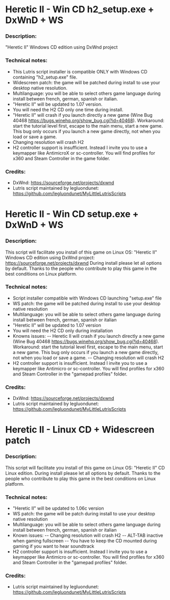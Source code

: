 # Heretic II - Win CD h2_setup.exe + DxWnD + WS
### Description:
"Heretic II" Windows CD edition using DxWnd project
### Technical notes:
- This Lutris script installer is compatible ONLY with Windows CD containing "h2_setup.exe" file.
- Widescreen patch: the game will be patched during install to use your desktop native resolution.
- Multilanguage: you will be able to select  others game  language during install between french, german, spanish or italian.
- "Heretic II" will be updated to 1.07 version.
- You will need the H2 CD only one time during install.
- "Heretic II" will crash if you launch directly a new game (Wine Bug 40468 https://bugs.winehq.org/show_bug.cgi?id=40468). Workaround: start the tutorial level first, escape to the main menu, start a new game. This bug only occurs if you launch a new game directly, not when you load or save a game.
- Changing resolution will crash H2
- H2 controller support is insufficient. Instead I invite you to use a keymapper like AntimicroX or sc-controller. You will find profiles for x360 and Steam Controller in the game folder.
### Credits:
- DxWnd: https://sourceforge.net/projects/dxwnd
- Lutris script maintained by legluondunet: https://github.com/legluondunet/MyLittleLutrisScripts


# Heretic II - Win CD setup.exe + DxWnD + WS
### Description:
This script will facilitate you install of this game on Linux OS:
 "Heretic II" Windows CD edition using DxWnd project: https://sourceforge.net/projects/dxwnd
During install please let all options by default.
Thanks to the people who contribute to play this game in the best conditions on Linux platform.
### Technical notes:
- Script installer compatible with Windows CD launching "setup.exe" file
- WS patch: the game will be patched during install to use your desktop native resolution
- Multilanguage: you will be able to select  others game  language during install between french, german, spanish or italian
- "Heretic II" will be updated to 1.07 version
- You will need the H2 CD only during installation
- Knowns issues:
-- Heretic II will crash if you launch directly a new game (Wine Bug 40468 https://bugs.winehq.org/show_bug.cgi?id=40468). Workaround: start the tutorial level first, escape to the main menu, start a new game. This bug only occurs if you launch a new game directly, not when you load or save a game.
-- Changing resolution will crash H2
- H2 controller support is insufficient. Instead I invite you to use a keymapper like Antimicro or sc-controller. You will find profiles for x360 and Steam Controller in the "gamepad profiles" folder.
### Credits:
- DxWnd: https://sourceforge.net/projects/dxwnd
- Lutris script maintained by legluondunet: https://github.com/legluondunet/MyLittleLutrisScripts


# Heretic II - Linux CD + Widescreen patch
### Description:
This script will facilitate you install of this game on Linux OS:
"Heretic II" CD Linux edition.
During install please let all options by default.
Thanks to the people who contribute to play this game in the best conditions on Linux platform.
### Technical notes:
- "Heretic II" will be updated to 1.06c version
- WS patch: the game will be patch during install to use your desktop native resolution
- Multilanguage: you will be able to select others game language during install between french, german, spanish or italian
- Known issues:
-- Changing resolution will crash H2
-- ALT-TAB inactive when gaming fullscreen
-- You have to keep the CD mounted during gaming if you want to hear soundtrack
- H2 controller support is insufficient. Instead I invite you to use a keymapper like Antimicro or sc-controller. You will find profiles for x360 and Steam Controller in the "gamepad profiles" folder.
### Credits:
- Lutris script maintained by legluondunet: https://github.com/legluondunet/MyLittleLutrisScripts

